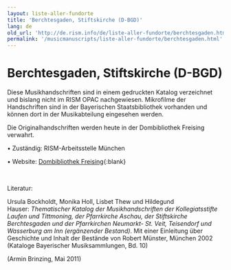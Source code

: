 ```yaml
---
layout: liste-aller-fundorte
title: 'Berchtesgaden, Stiftskirche (D-BGD)'
lang: de
old_url: 'http://de.rism.info/de/liste-aller-fundorte/berchtesgaden.html'
permalink: '/musicmanuscripts/liste-aller-fundorte/berchtesgaden.html'
---
```



# Berchtesgaden, Stiftskirche (D-BGD)

Diese Musikhandschriften sind in einem gedruckten Katalog verzeichnet und bislang nicht im RISM OPAC nachgewiesen. Mikrofilme der Handschriften sind in der Bayerischen Staatsbibliothek vorhanden und können dort in der Musikabteilung eingesehen werden.

Die Originalhandschriften werden heute in der Dombibliothek Freising verwahrt.

• Zuständig: RISM-Arbeitsstelle München

• Website: [Dombibliothek Freising](http://www.erzbistum-muenchen.de/Dioezesanbibliothek "Opens external link in new window"){:blank}

&nbsp;

Literatur:

Ursula Bockholdt, Monika Holl, Lisbet Thew und Hildegund Hauser:&nbsp;_Thematischer Katalog der Musikhandschriften der Kollegiatsstifte Laufen und Tittmoning, der Pfarrkirche Aschau, der Stiftskirche Berchtesgaden und der Pfarrkirchen Neumarkt- St. Veit, Teisendorf und Wasserburg am Inn (ergänzender Bestand)_. Mit einer Einleitung über Geschichte und Inhalt der Bestände von Robert Münster, München 2002 (Kataloge Bayerischer Musiksammlungen, Bd. 10)

(Armin Brinzing, Mai 2011)

